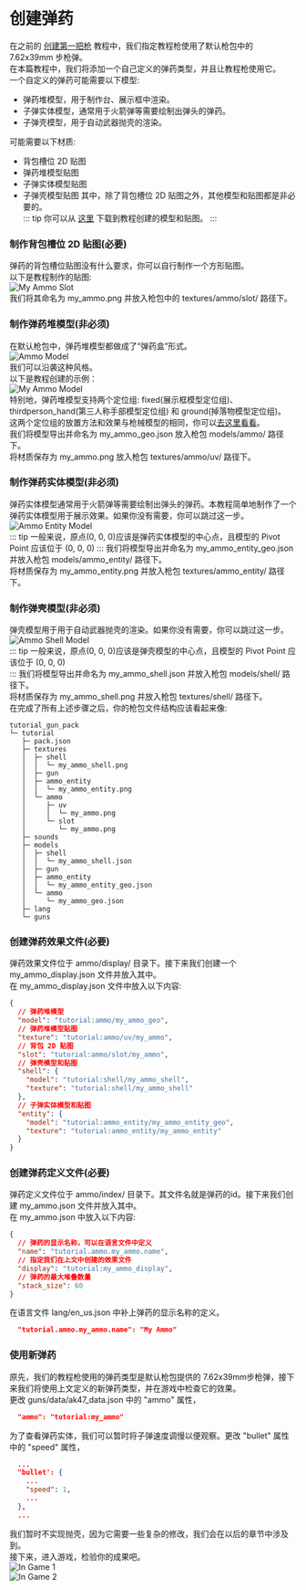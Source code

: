 # 创建弹药
在之前的 [创建第一把枪](/zh/gunpack/first_gun/) 教程中，我们指定教程枪使用了默认枪包中的 7.62x39mm 步枪弹。   
在本篇教程中，我们将添加一个自己定义的弹药类型，并且让教程枪使用它。      
一个自定义的弹药可能需要以下模型:   
- 弹药堆模型，用于制作台、展示框中渲染。
- 子弹实体模型，通常用于火箭弹等需要绘制出弹头的弹药。
- 子弹壳模型，用于自动武器抛壳的渲染。

可能需要以下材质:   
- 背包槽位 2D 贴图
- 弹药堆模型贴图
- 子弹实体模型贴图
- 子弹壳模型贴图
其中，除了背包槽位 2D 贴图之外，其他模型和贴图都是非必要的。   
::: tip 
你可以从 [这里](https://github.com/MCModderAnchor/tacwiki/tree/main/resource/ammo) 下载到教程创建的模型和贴图。
:::
### 制作背包槽位 2D 贴图(必要)
弹药的背包槽位贴图没有什么要求，你可以自行制作一个方形贴图。   
以下是教程制作的贴图:   
![My Ammo Slot](./my_ammo_slot.png)   
我们将其命名为 my_ammo.png 并放入枪包中的 textures/ammo/slot/ 路径下。   
### 制作弹药堆模型(非必须)
在默认枪包中，弹药堆模型都做成了“弹药盒”形式。   
![Ammo Model](./ammo_model.png)   
我们可以沿袭这种风格。    
以下是教程创建的示例：   
![My Ammo Model](./my_ammo_model.png)   
特别地，弹药堆模型支持两个定位组: fixed(展示框模型定位组)、thirdperson_hand(第三人称手部模型定位组) 和 ground(掉落物模型定位组)。   
这两个定位组的放置方法和效果与枪械模型的相同，你可以[去这里看看](/zh/gunpack/gun_positioning/)。    
我们将模型导出并命名为 my_ammo_geo.json 放入枪包 models/ammo/ 路径下。    
将材质保存为 my_ammo.png 放入枪包  textures/ammo/uv/ 路径下。    
### 制作弹药实体模型(非必须)
弹药实体模型通常用于火箭弹等需要绘制出弹头的弹药。本教程简单地制作了一个弹药实体模型用于展示效果。如果你没有需要，你可以跳过这一步。   
![Ammo Entity Model](./ammo_entity_model.png)   
::: tip
一般来说，原点(0, 0, 0)应该是弹药实体模型的中心点，且模型的 Pivot Point 应该位于 (0, 0, 0)
:::
我们将模型导出并命名为 my_ammo_entity_geo.json 并放入枪包 models/ammo_entity/ 路径下。   
将材质保存为 my_ammo_entity.png 并放入枪包 textures/ammo_entity/ 路径下。   
### 制作弹壳模型(非必须)
弹壳模型用于用于自动武器抛壳的渲染。如果你没有需要，你可以跳过这一步。   
![Ammo Shell Model](./ammo_shell_model.png)   
::: tip
一般来说，原点(0, 0, 0)应该是弹壳模型的中心点，且模型的 Pivot Point 应该位于 (0, 0, 0)   
:::
我们将模型导出并命名为 my_ammo_shell.json 并放入枪包 models/shell/ 路径下。   
将材质保存为 my_ammo_shell.png 并放入枪包 textures/shell/ 路径下。   
在完成了所有上述步骤之后，你的枪包文件结构应该看起来像:   
```
tutorial_gun_pack
└─ tutorial
   ├─ pack.json
   ├─ textures
   │  ├─ shell
   │  │  └─ my_ammo_shell.png
   │  ├─ gun
   │  ├─ ammo_entity
   │  │  └─ my_ammo_entity.png
   │  └─ ammo
   │     ├─ uv
   │     │  └─ my_ammo.png
   │     └─ slot
   │        └─ my_ammo.png
   ├─ sounds
   ├─ models
   │  ├─ shell
   │  │  └─ my_ammo_shell.json
   │  ├─ gun
   │  ├─ ammo_entity
   │  │  └─ my_ammo_entity_geo.json
   │  └─ ammo
   │     └─ my_ammo_geo.json
   ├─ lang
   └─ guns
```
### 创建弹药效果文件(必要)
弹药效果文件位于 ammo/display/ 目录下。接下来我们创建一个 my_ammo_display.json 文件并放入其中。   
在 my_ammo_display.json 文件中放入以下内容:   
``` json
{
  // 弹药堆模型
  "model": "tutorial:ammo/my_ammo_geo",
  // 弹药堆模型贴图
  "texture": "tutorial:ammo/uv/my_ammo",
  // 背包 2D 贴图
  "slot": "tutorial:ammo/slot/my_ammo",
  // 弹壳模型和贴图
  "shell": {
    "model": "tutorial:shell/my_ammo_shell",
    "texture": "tutorial:shell/my_ammo_shell"
  },
  // 子弹实体模型和贴图
  "entity": {
    "model": "tutorial:ammo_entity/my_ammo_entity_geo",
    "texture": "tutorial:ammo_entity/my_ammo_entity"
  }
}
```
### 创建弹药定义文件(必要)
弹药定义文件位于 ammo/index/ 目录下。其文件名就是弹药的id。接下来我们创建 my_ammo.json 文件并放入其中。    
在 my_ammo.json 中放入以下内容: 
``` json
{
  // 弹药的显示名称，可以在语言文件中定义
  "name": "tutorial.ammo.my_ammo.name",
  // 指定我们在上文中创建的效果文件
  "display": "tutorial:my_ammo_display",
  // 弹药的最大堆叠数量
  "stack_size": 60
}
```
在语言文件 lang/en_us.json 中补上弹药的显示名称的定义。
``` json
  "tutorial.ammo.my_ammo.name": "My Ammo"
```
### 使用新弹药
原先，我们的教程枪使用的弹药类型是默认枪包提供的 7.62x39mm步枪弹，接下来我们将使用上文定义的新弹药类型，并在游戏中检查它的效果。   
更改 guns/data/ak47_data.json 中的 "ammo" 属性，   
``` json
  "ammo": "tutorial:my_ammo"
```
为了查看弹药实体，我们可以暂时将子弹速度调慢以便观察。更改 "bullet" 属性中的 "speed" 属性，   
``` json
  ...
  "bullet': {
    ...
    "speed": 1,
    ...
  },
  ...
```
我们暂时不实现抛壳，因为它需要一些复杂的修改，我们会在以后的章节中涉及到。   
接下来，进入游戏，检验你的成果吧。   
![In Game 1](./in_game_1.png)   
![In Game 2](./in_game_2.png)   